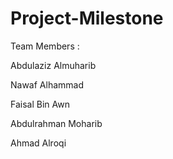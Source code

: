 # Project-Milestone

Team Members :

Abdulaziz Almuharib

Nawaf Alhammad

Faisal Bin Awn

Abdulrahman Moharib

Ahmad Alroqi
